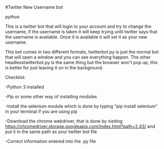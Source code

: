 #Twitter New Username bot


python

This is a twitter bot that will login to your account
and try to change the username, if the username is taken it 
will keep trying until twitter says that the username is 
available. Once it is available it will set it as your new username.

This bot comes in two different formats, twitterbot.py is just
the normal bot that will open a window and you can see everything 
happen. The other headlesstwitterbot.py is the same thing but
the browser won't pop up, this is better for just leaving it
on in the background.

Checklist:

-Python 3 installed

-Pip or some other way of installing
modules

-Install the selenium module which is done by
typing "pip install selenium" in your terminal if you are using
pip

-Download the chrome webdriver, that
is done by visiting
https://chromedriver.storage.googleapis.com/index.html?path=2.43/
and put it in the same path as your twitter bot file

-Correct information entered into the .py file


